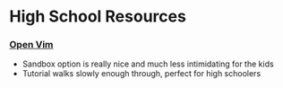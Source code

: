 High School Resources
=======================

### [Open Vim](http://www.openvim.com/)

* Sandbox option is really nice and much less intimidating for the kids
* Tutorial walks slowly enough through, perfect for high schoolers
